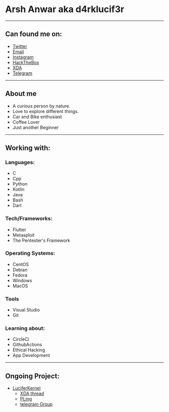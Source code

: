 # Arsh Anwar aka d4rklucif3r
---
## Can found me on:
- [Twitter](https://twitter.com/d4rklucif3r)
- [Email](mailto:lucifer78908@gmail.com)
- [Instagram](https://www.instagram.com/l_u_c_i_f_3_r._)
- [HackTheBox](https://www.hackthebox.eu/profile/319127)
- [XDA](https://forum.xda-developers.com/member.php?u=11193889)
- [Telegram](https://t.me/d4rklucif3r)


---

## About me

- A curious person by nature. 
- Love to explore different things. 
- Car and Bike enthusiast
- Coffee Lover
- Just another Beginner

---
## Working with:

### Languages:
- C
- Cpp
- Python
- Kotlin
- Java
- Bash
- Dart


### Tech/Frameworks:

- Flutter
- Metasploit
- The Pentester's Framework

### Operating Systems:

- CentOS
- Debian
- Fedora
- Windows
- MacOS

### Tools
- Visual Studio
- Git


### Learning about: 
- CircleCi
- GithubActions
- Ethical Hacking
- App Development

---
## Ongoing Project:
- [LuciferKernel](https://github.com/d4rk-lucif3r/LuciferKernel)
  - [XDA thread](https://forum.xda-developers.com/mi-a1/development/kernel-lucifer-kernel-v3-oc-nonoc-t4186317)
  - [PLing](https://www.pling.com/p/1441583/)
  - [telegram Group](https://t.me/luciferkernel)
  





